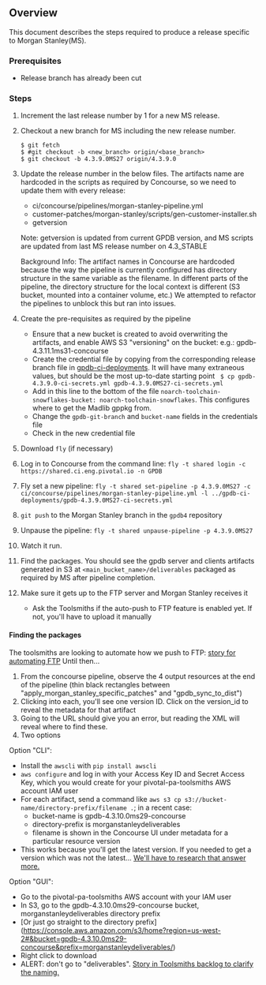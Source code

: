 ## Overview
This document describes the steps required to produce a release specific to Morgan Stanley(MS).

### Prerequisites

- Release branch has already been cut

### Steps
1. Increment the last release number by 1 for a new MS release.
1. Checkout a new branch for MS including the new release number.

	```
	$ git fetch
	$ #git checkout -b <new_branch> origin/<base_branch>
	$ git checkout -b 4.3.9.0MS27 origin/4.3.9.0 
	```
1. Update the release number in the below files. The artifacts name are hardcoded in the scripts as required by Concourse, so we need to update them with every release:
	* ci/concourse/pipelines/morgan-stanley-pipeline.yml
	* customer-patches/morgan-stanley/scripts/gen-customer-installer.sh
	* getversion

	Note: getversion is updated from current GPDB version, and MS scripts are updated from last MS release number on 4.3_STABLE

	Background Info: The artifact names in Concourse are hardcoded because the way the pipeline is currently configured has directory structure in the same variable as the filename.
	In different parts of the pipeline, the directory structure for the local context is different (S3 bucket, mounted into a container volume, etc.)
	We attempted to refactor the pipelines to unblock this but ran into issues.
1. Create the pre-requisites as required by the pipeline
   * Ensure that a new bucket is created to avoid overwriting the artifacts, and enable AWS S3 "versioning" on the bucket: e.g.: gpdb-4.3.11.1ms31-concourse
   * Create the credential file by copying from the corresponding release branch file in [gpdb-ci-deployments](https://www.github.com/greenplum-db/gpdb-ci-deployments). It will have many extraneous values, but should be the most up-to-date starting point ` $ cp gpdb-4.3.9.0-ci-secrets.yml gpdb-4.3.9.0MS27-ci-secrets.yml`
   * Add in this line to the bottom of the file `noarch-toolchain-snowflakes-bucket: noarch-toolchain-snowflakes`.  This configures where to get the Madlib gppkg from.
   * Change the `gpdb-git-branch` and `bucket-name` fields in the credentials file
   * Check in the new credential file
1. Download `fly` (if necessary)
1. Log in to Concourse from the command line: `fly -t shared login -c https://shared.ci.eng.pivotal.io -n GPDB`
1. Fly set a new pipeline: `fly -t shared set-pipeline -p 4.3.9.0MS27 -c ci/concourse/pipelines/morgan-stanley-pipeline.yml -l ../gpdb-ci-deployments/gpdb-4.3.9.0MS27-ci-secrets.yml`
1. `git push` to the Morgan Stanley branch in the `gpdb4` repository
1. Unpause the pipeline: `fly -t shared unpause-pipeline -p 4.3.9.0MS27`
1. Watch it run.
1. Find the packages. You should see the gpdb server and clients artifacts
	 generated in S3 at `<main_bucket_name>/deliverables` packaged
	 as required by MS after pipeline completion.
1. Make sure it gets up to the FTP server and Morgan Stanley receives it
     + Ask the Toolsmiths if the auto-push to FTP feature is enabled yet. If not, you'll have to upload it manually

#### Finding the packages

The toolsmiths are looking to automate how we push to FTP:
[story for automating FTP](https://www.pivotaltracker.com/story/show/128436597)
Until then...

1. From the concourse pipeline, observe the 4 output resources at the end of
	 the pipeline (thin black rectangles between
	 "apply_morgan_stanley_specific_patches" and "gpdb_sync_to_dist")
2. Clicking into each, you'll see one version ID. Click on the version_id to
	 reveal the metadata for that artifact
3. Going to the URL should give you an error, but reading the XML will reveal
	 where to find these.
4. Two options

Option "CLI":

- Install the `awscli` with `pip install awscli`
- `aws configure` and log in with your Access Key ID and Secret Access Key,
	which you would create for your pivotal-pa-toolsmiths AWS account IAM user
- For each artifact, send a command like
  `aws s3 cp s3://bucket-name/directory-prefix/filename .`; in a recent case:
    + bucket-name is gpdb-4.3.10.0ms29-concourse
    + directory-prefix is morganstanleydeliverables
    + filename is shown in the Concourse UI under metadata for a particular
		  resource version
- This works because you'll get the latest version. If you needed to get a
	version which was not the latest...	[We'll have to research that answer
	more.](https://www.pivotaltracker.com/story/show/133540511)

Option "GUI":

- Go to the pivotal-pa-toolsmiths AWS account with your IAM user
- In S3, go to the gpdb-4.3.10.0ms29-concourse bucket,
	morganstanleydeliverables directory prefix
- [Or just go straight to the directory prefix]
  (https://console.aws.amazon.com/s3/home?region=us-west-2#&bucket=gpdb-4.3.10.0ms29-concourse&prefix=morganstanleydeliverables/)
- Right click to download
- ALERT: don't go to "deliverables". [Story in Toolsmiths backlog to clarify
	the naming.](https://www.pivotaltracker.com/story/show/133541875)
